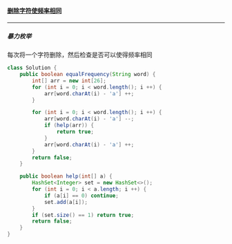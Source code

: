 #### <a href="https://leetcode.cn/problems/remove-letter-to-equalize-frequency/submissions/">删除字符使频率相同</a>

------------

##### 暴力枚举

每次将一个字符删除，然后检查是否可以使得频率相同

```java
class Solution {
    public boolean equalFrequency(String word) {
        int[] arr = new int[26];
        for (int i = 0; i < word.length(); i ++) {
            arr[word.charAt(i) - 'a'] ++;
        }

        for (int i = 0; i < word.length(); i ++) {
            arr[word.charAt(i) - 'a'] --;
            if (help(arr)) {
                return true;
            }
            arr[word.charAt(i) - 'a'] ++;
        }
        return false;
    }

    public boolean help(int[] a) {
        HashSet<Integer> set = new HashSet<>();
        for (int i = 0; i < a.length; i ++) {
            if (a[i] == 0) continue;
            set.add(a[i]);
        }
        if (set.size() == 1) return true;
        return false;
    }
}
```

